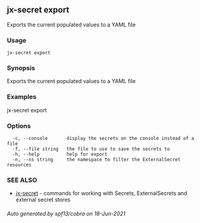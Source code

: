## jx-secret export

Exports the current populated values to a YAML file

### Usage

```
jx-secret export
```

### Synopsis

Exports the current populated values to a YAML file

### Examples

  jx-secret export

### Options

```
  -c, --console       display the secrets on the console instead of a file
  -f, --file string   the file to use to save the secrets to
  -h, --help          help for export
  -n, --ns string     the namespace to filter the ExternalSecret resources
```

### SEE ALSO

* [jx-secret](jx-secret.md)	 - commands for working with Secrets, ExternalSecrets and external secret stores

###### Auto generated by spf13/cobra on 18-Jun-2021
